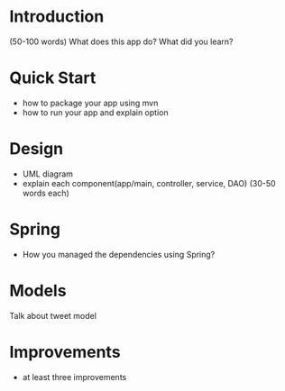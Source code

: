 # Introduction
(50-100 words)
What does this app do? What did you learn? 

# Quick Start
- how to package your app using mvn
- how to run your app and explain option

# Design
- UML diagram
- explain each component(app/main, controller, service, DAO) (30-50 words each)

# Spring
- How you managed the dependencies using Spring?

# Models
Talk about tweet model

# Improvements
- at least three improvements